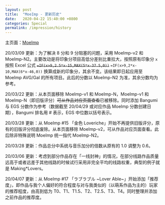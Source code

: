 ```yaml
---
layout: post
title:  "MoeImp - 更新历史"
date:   2020-04-22 15:40:00 +0800
categories: Special
permalink: /impression/history
---
```


主页面：[MoeImp](http://yoro.xyz/impression)

20/03/09 更新：为了解决 8 分和 9 分阻塞的问题，采用 MoeImp-v2 和 MoeImp-N2。主要改动是将印象分项目高低分差别比重拉大，按照原有印象分 `x` 按照 Excel 公式 ~~`=IF(x>9,2.5*x-15,MAX(5*x-37.5,0))`~~ `=IF(x>9,2*x-10,MAX(6*x-46,0))` 换算成新的印象分，其余不变。该结果即日起应用至 MoeImp AVG/Gal 的所有项目。此后的分数以 MoeImp-N2 为准，其余分数均为参考。

20/03/22 更新：从本页面移除 MoeImp-v1 和 MoeImp-N，MoeImp-v1 和 MoeImp-N（即旧版评分）~~可从作品对应页面查看~~已被移除。同时添加 Bangumi 与 EGS 分数作为参考（数据截至 20/04/29 或对应作品 MoeImp 分数创建日期），Bangumi 排名用 # 表示，EGS 中位数以括号表示。

20/03/28 更新：从 MoeImp #15 「金色 Loveriche」开始不再提供旧版评分，原有的旧版评分彻底废除。从本页面移除 MoeImp-v2，可从作品对应页面查看。此后除非特殊说明 MoeImp 统一指代 MoeImp-N2。

20/03/28 更新：作品总分中系统与音乐加分的倍数从原有的 1.0 调整为 0.6。

20/03/06 更新：考虑到部分作品存在「一线封神」的情况，在部分线路作品质量远高于或者远差于其他线路的时候试行采用非完全平均的线路权重，典型的例子就是 Making\*Lovers。

20/04/07 更新：从 MoeImp #17 「ラブラブル ~Lover Able~」开始添加「推荐度」，即作品与我个人偏好的符合程度与对与我类似的（以萌系作品为主的）玩家的推荐程度，由高到低为 T0、T1、T1.5、T2、T2.5、T3、T4。同时整理并添加之前作品的推荐度。